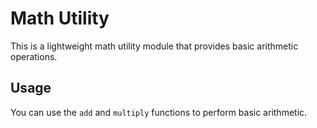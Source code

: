 # Math Utility

This is a lightweight math utility module that provides basic arithmetic operations.

## Usage
You can use the `add` and `multiply` functions to perform basic arithmetic.
